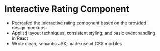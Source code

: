 # Interactive Rating Component

- Recreated the [Interactive rating component](https://www.frontendmentor.io/challenges/interactive-rating-component-koxpeBUmI) based on the provided design mockups
- Applied layout techniques, consistent styling, and basic event handling in React
- Wrote clean, semantic JSX, made use of CSS modules